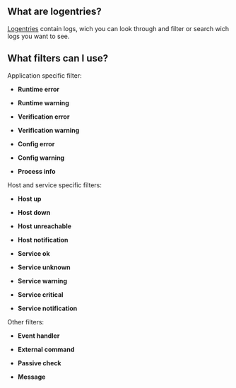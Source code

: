 [//]: # (Links)
[Logentries]: /logentries "Logentries"

[//]: # (Pictures)

[//]: # (Content)

## What are logentries?

[Logentries] contain logs, wich you can look through and filter or search wich logs you want to see.

## What filters can I use?

Application specific filter:

* **Runtime error**

* **Runtime warning**

* **Verification error**

* **Verification warning**

* **Config error**

* **Config warning**

* **Process info**

Host and service specific filters:

* **Host up**

* **Host down**

* **Host unreachable**

* **Host notification**

* **Service ok**

* **Service unknown**

* **Service warning**

* **Service critical**

* **Service notification**

Other filters:

* **Event handler**

* **External command**

* **Passive check**

* **Message**
